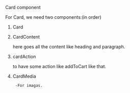 Card component

For Card, we need two components:(in order)
1. Card
2. CardContent
    
    here goes all the content like heading and paragraph.

3. cardAction
     
      to have some action like addToCart like that.

4. CardMedia
        
        -For imagas.
        
